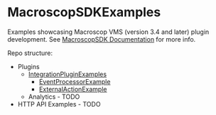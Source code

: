 # MacroscopSDKExamples

Examples showcasing Macroscop VMS (version 3.4 and later) plugin development.
See [MacroscopSDK Documentation](https://macroscop.com/media/4684/download/Macroscop_SDK_Guide_ru.pdf?v=1&inline=1) for more info.

Repo structure:
- Plugins
    - [IntegrationPluginExamples](/Plugins/IntegrationPluginExamples)
        - [EventProcessorExample](/Plugins/IntegrationPluginExamples/EventProcessorExample)
        - [ExternalActionExample](/Plugins/IntegrationPluginExamples/ExternalActionExample)
    - Analytics - TODO
- HTTP API Examples - TODO
